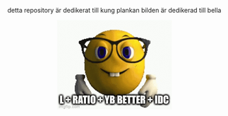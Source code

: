 <p align="center">
  detta repository är dedikerat till kung plankan
  bilden är dedikerad till bella
</p>

<p align="center">
  <img src="https://github.com/ErikMalmgren/EDAF90/blob/main/gitgood.gif" alt=""/>
</p>


